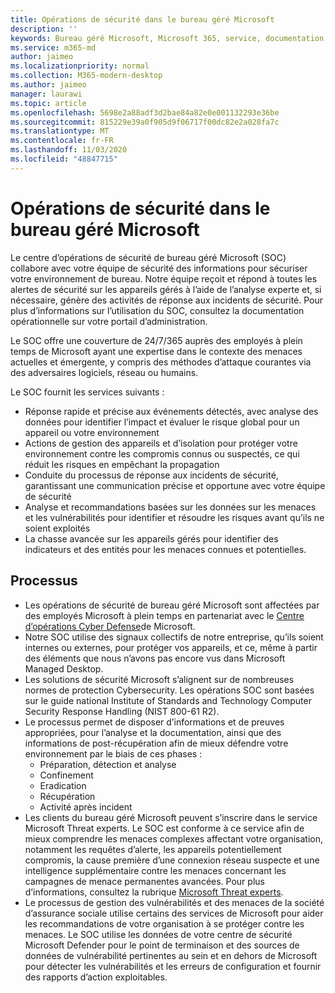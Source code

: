 ```yaml
---
title: Opérations de sécurité dans le bureau géré Microsoft
description: ''
keywords: Bureau géré Microsoft, Microsoft 365, service, documentation
ms.service: m365-md
author: jaimeo
ms.localizationpriority: normal
ms.collection: M365-modern-desktop
ms.author: jaimeo
manager: laurawi
ms.topic: article
ms.openlocfilehash: 5698e2a88adf3d2bae84a82e0e001132293e36be
ms.sourcegitcommit: 815229e39a0f905d9f06717f00dc82e2a028fa7c
ms.translationtype: MT
ms.contentlocale: fr-FR
ms.lasthandoff: 11/03/2020
ms.locfileid: "48847715"
---
```

# <a name="security-operations-in-microsoft-managed-desktop"></a>Opérations de sécurité dans le bureau géré Microsoft

Le centre d’opérations de sécurité de bureau géré Microsoft (SOC) collabore avec votre équipe de sécurité des informations pour sécuriser votre environnement de bureau. Notre équipe reçoit et répond à toutes les alertes de sécurité sur les appareils gérés à l’aide de l’analyse experte et, si nécessaire, génère des activités de réponse aux incidents de sécurité. Pour plus d’informations sur l’utilisation du SOC, consultez la documentation opérationnelle sur votre portail d’administration.

Le SOC offre une couverture de 24/7/365 auprès des employés à plein temps de Microsoft ayant une expertise dans le contexte des menaces actuelles et émergente, y compris des méthodes d’attaque courantes via des adversaires logiciels, réseau ou humains.

Le SOC fournit les services suivants :
- Réponse rapide et précise aux événements détectés, avec analyse des données pour identifier l’impact et évaluer le risque global pour un appareil ou votre environnement
- Actions de gestion des appareils et d’isolation pour protéger votre environnement contre les compromis connus ou suspectés, ce qui réduit les risques en empêchant la propagation
- Conduite du processus de réponse aux incidents de sécurité, garantissant une communication précise et opportune avec votre équipe de sécurité
- Analyse et recommandations basées sur les données sur les menaces et les vulnérabilités pour identifier et résoudre les risques avant qu’ils ne soient exploités
- La chasse avancée sur les appareils gérés pour identifier des indicateurs et des entités pour les menaces connues et potentielles.

## <a name="processes"></a>Processus

- Les opérations de sécurité de bureau géré Microsoft sont affectées par des employés Microsoft à plein temps en partenariat avec le [Centre d’opérations Cyber Defense](https://www.microsoft.com/msrc/cdoc)de Microsoft. 
- Notre SOC utilise des signaux collectifs de notre entreprise, qu’ils soient internes ou externes, pour protéger vos appareils, et ce, même à partir des éléments que nous n’avons pas encore vus dans Microsoft Managed Desktop.
- Les solutions de sécurité Microsoft s’alignent sur de nombreuses normes de protection Cybersecurity. Les opérations SOC sont basées sur le guide national Institute of Standards and Technology Computer Security Response Handling (NIST 800-61 R2).
- Le processus permet de disposer d’informations et de preuves appropriées, pour l’analyse et la documentation, ainsi que des informations de post-récupération afin de mieux défendre votre environnement par le biais de ces phases :
    - Préparation, détection et analyse
    - Confinement
    - Eradication
    - Récupération
    - Activité après incident
- Les clients du bureau géré Microsoft peuvent s’inscrire dans le service Microsoft Threat experts. Le SOC est conforme à ce service afin de mieux comprendre les menaces complexes affectant votre organisation, notamment les requêtes d’alerte, les appareils potentiellement compromis, la cause première d’une connexion réseau suspecte et une intelligence supplémentaire contre les menaces concernant les campagnes de menace permanentes avancées. Pour plus d’informations, consultez la rubrique [Microsoft Threat experts](https://docs.microsoft.com/windows/security/threat-protection/microsoft-defender-atp/microsoft-threat-experts).
- Le processus de gestion des vulnérabilités et des menaces de la société d’assurance sociale utilise certains des services de Microsoft pour aider les recommandations de votre organisation à se protéger contre les menaces. Le SOC utilise les données de votre centre de sécurité Microsoft Defender pour le point de terminaison et des sources de données de vulnérabilité pertinentes au sein et en dehors de Microsoft pour détecter les vulnérabilités et les erreurs de configuration et fournir des rapports d’action exploitables.
